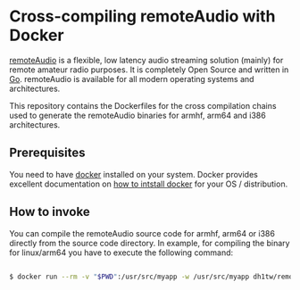 # Cross-compiling remoteAudio with Docker

[remoteAudio](https://github.com/dh1tw/remoteAudio) is a flexible, low latency audio streaming solution (mainly) for remote amateur radio purposes.
It is completely Open Source and written in [Go](https://golang.org). remoteAudio is available for all modern operating systems and architectures.

This repository contains the Dockerfiles for the cross compilation chains used to generate the remoteAudio binaries for armhf, arm64 and i386 architectures.

## Prerequisites

You need to have [docker](https://docker.com) installed on your system. Docker provides excellent documentation on [how to intstall docker](https://docs.docker.com/install/) for your OS / distribution.

## How to invoke

You can compile the remoteAudio source code for armhf, arm64 or i386 directly from the source code directory. In example, for compiling the binary for linux/arm64 you have to execute the following command:

``` bash

$ docker run --rm -v "$PWD":/usr/src/myapp -w /usr/src/myapp dh1tw/remoteaudio:linux-arm64 /bin/sh -c 'make install-deps && make dist'

```